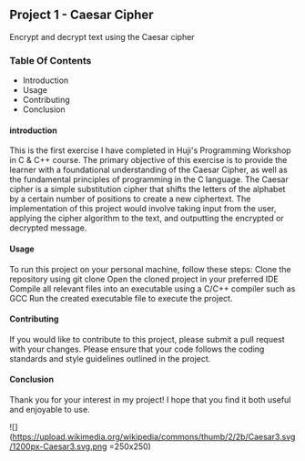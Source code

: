 ## Project 1 - Caesar Cipher
Encrypt and decrypt text using the Caesar cipher 

### Table Of Contents
- Introduction
- Usage
- Contributing
- Conclusion

#### introduction
This is the first exercise I have completed in Huji's Programming Workshop in C & C++ course.
The primary objective of this exercise is to provide the learner with a foundational understanding of the Caesar Cipher, as well as the fundamental principles of programming in the C language.
The Caesar cipher is a simple substitution cipher that shifts the letters of the alphabet by a certain number of positions to create a new ciphertext. 
The implementation of this project would involve taking input from the user, applying the cipher algorithm to the text, and outputting the encrypted or decrypted message.

#### Usage
To run this project on your personal machine, follow these steps:
Clone the repository using git clone <url>
Open the cloned project in your preferred IDE
Compile all relevant files into an executable using a C/C++ compiler such as GCC
Run the created executable file to execute the project.

#### Contributing
If you would like to contribute to this project, please submit a pull request with your changes. 
Please ensure that your code follows the coding standards and style guidelines outlined in the project.

#### Conclusion
Thank you for your interest in my project! I hope that you find it both useful and enjoyable to use.

![](https://upload.wikimedia.org/wikipedia/commons/thumb/2/2b/Caesar3.svg/1200px-Caesar3.svg.png =250x250)